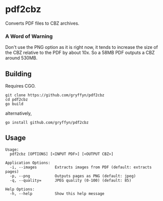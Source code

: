 # pdf2cbz
Converts PDF files to CBZ archives.

### A Word of Warning
Don't use the PNG option as it is right now, it tends to increase the size of the CBZ relative to the PDF by about 10x. So a 58MB PDF outputs a CBZ around 530MB.

## Building
Requires CGO.

```
git clone https://github.com/gryffyn/pdf2cbz
cd pdf2cbz
go build
```
alternatively,

`go install github.com/gryffyn/pdf2cbz`

## Usage
```
Usage:
  pdf2cbz [OPTIONS] [<INPUT PDF>] [<OUTPUT CBZ>]

Application Options:
  -i, --images        Extracts images from PDF (default: extracts pages)
  -p, --png           Outputs pages as PNG (default: jpeg)
  -q, --quality=      JPEG quality (0-100) (default: 85)

Help Options:
  -h, --help          Show this help message
  
```
